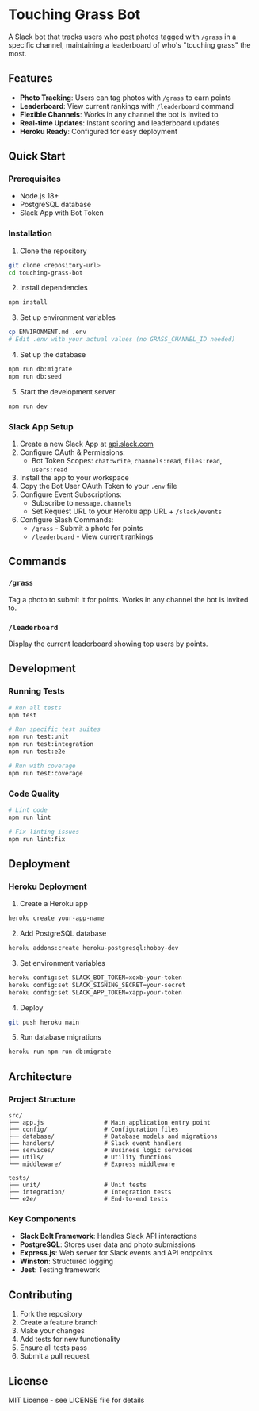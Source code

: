 # Touching Grass Bot

A Slack bot that tracks users who post photos tagged with `/grass` in a specific channel, maintaining a leaderboard of who's "touching grass" the most.

## Features

- **Photo Tracking**: Users can tag photos with `/grass` to earn points
- **Leaderboard**: View current rankings with `/leaderboard` command
- **Flexible Channels**: Works in any channel the bot is invited to
- **Real-time Updates**: Instant scoring and leaderboard updates
- **Heroku Ready**: Configured for easy deployment

## Quick Start

### Prerequisites

- Node.js 18+ 
- PostgreSQL database
- Slack App with Bot Token

### Installation

1. Clone the repository
```bash
git clone <repository-url>
cd touching-grass-bot
```

2. Install dependencies
```bash
npm install
```

3. Set up environment variables
```bash
cp ENVIRONMENT.md .env
# Edit .env with your actual values (no GRASS_CHANNEL_ID needed)
```

4. Set up the database
```bash
npm run db:migrate
npm run db:seed
```

5. Start the development server
```bash
npm run dev
```

### Slack App Setup

1. Create a new Slack App at [api.slack.com](https://api.slack.com/apps)
2. Configure OAuth & Permissions:
   - Bot Token Scopes: `chat:write`, `channels:read`, `files:read`, `users:read`
3. Install the app to your workspace
4. Copy the Bot User OAuth Token to your `.env` file
5. Configure Event Subscriptions:
   - Subscribe to `message.channels`
   - Set Request URL to your Heroku app URL + `/slack/events`
6. Configure Slash Commands:
   - `/grass` - Submit a photo for points
   - `/leaderboard` - View current rankings

## Commands

### `/grass`
Tag a photo to submit it for points. Works in any channel the bot is invited to.

### `/leaderboard`
Display the current leaderboard showing top users by points.

## Development

### Running Tests
```bash
# Run all tests
npm test

# Run specific test suites
npm run test:unit
npm run test:integration
npm run test:e2e

# Run with coverage
npm run test:coverage
```

### Code Quality
```bash
# Lint code
npm run lint

# Fix linting issues
npm run lint:fix
```

## Deployment

### Heroku Deployment

1. Create a Heroku app
```bash
heroku create your-app-name
```

2. Add PostgreSQL database
```bash
heroku addons:create heroku-postgresql:hobby-dev
```

3. Set environment variables
```bash
heroku config:set SLACK_BOT_TOKEN=xoxb-your-token
heroku config:set SLACK_SIGNING_SECRET=your-secret
heroku config:set SLACK_APP_TOKEN=xapp-your-token
```

4. Deploy
```bash
git push heroku main
```

5. Run database migrations
```bash
heroku run npm run db:migrate
```

## Architecture

### Project Structure
```
src/
├── app.js                 # Main application entry point
├── config/                # Configuration files
├── database/              # Database models and migrations
├── handlers/              # Slack event handlers
├── services/              # Business logic services
├── utils/                 # Utility functions
└── middleware/            # Express middleware

tests/
├── unit/                  # Unit tests
├── integration/           # Integration tests
└── e2e/                   # End-to-end tests
```

### Key Components

- **Slack Bolt Framework**: Handles Slack API interactions
- **PostgreSQL**: Stores user data and photo submissions
- **Express.js**: Web server for Slack events and API endpoints
- **Winston**: Structured logging
- **Jest**: Testing framework

## Contributing

1. Fork the repository
2. Create a feature branch
3. Make your changes
4. Add tests for new functionality
5. Ensure all tests pass
6. Submit a pull request

## License

MIT License - see LICENSE file for details
